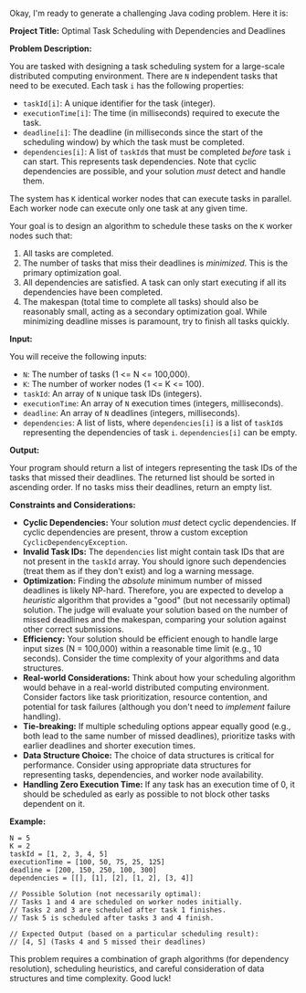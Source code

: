 Okay, I'm ready to generate a challenging Java coding problem. Here it is:

**Project Title:**  Optimal Task Scheduling with Dependencies and Deadlines

**Problem Description:**

You are tasked with designing a task scheduling system for a large-scale distributed computing environment.  There are `N` independent tasks that need to be executed. Each task `i` has the following properties:

*   `taskId[i]`: A unique identifier for the task (integer).
*   `executionTime[i]`:  The time (in milliseconds) required to execute the task.
*   `deadline[i]`: The deadline (in milliseconds since the start of the scheduling window) by which the task must be completed.
*   `dependencies[i]`: A list of `taskId`s that must be completed *before* task `i` can start.  This represents task dependencies.  Note that cyclic dependencies are possible, and your solution *must* detect and handle them.

The system has `K` identical worker nodes that can execute tasks in parallel. Each worker node can execute only one task at any given time.

Your goal is to design an algorithm to schedule these tasks on the `K` worker nodes such that:

1.  All tasks are completed.
2.  The number of tasks that miss their deadlines is *minimized*.  This is the primary optimization goal.
3.  All dependencies are satisfied. A task can only start executing if all its dependencies have been completed.
4.  The makespan (total time to complete all tasks) should also be reasonably small, acting as a secondary optimization goal.  While minimizing deadline misses is paramount, try to finish all tasks quickly.

**Input:**

You will receive the following inputs:

*   `N`: The number of tasks (1 <= N <= 100,000).
*   `K`: The number of worker nodes (1 <= K <= 100).
*   `taskId`: An array of `N` unique task IDs (integers).
*   `executionTime`: An array of `N` execution times (integers, milliseconds).
*   `deadline`: An array of `N` deadlines (integers, milliseconds).
*   `dependencies`: A list of lists, where `dependencies[i]` is a list of `taskId`s representing the dependencies of task `i`. `dependencies[i]` can be empty.

**Output:**

Your program should return a list of integers representing the task IDs of the tasks that missed their deadlines. The returned list should be sorted in ascending order. If no tasks miss their deadlines, return an empty list.

**Constraints and Considerations:**

*   **Cyclic Dependencies:**  Your solution *must* detect cyclic dependencies. If cyclic dependencies are present, throw a custom exception `CyclicDependencyException`.
*   **Invalid Task IDs:** The `dependencies` list might contain task IDs that are not present in the `taskId` array. You should ignore such dependencies (treat them as if they don't exist) and log a warning message.
*   **Optimization:**  Finding the *absolute* minimum number of missed deadlines is likely NP-hard. Therefore, you are expected to develop a *heuristic* algorithm that provides a "good" (but not necessarily optimal) solution.  The judge will evaluate your solution based on the number of missed deadlines and the makespan, comparing your solution against other correct submissions.
*   **Efficiency:** Your solution should be efficient enough to handle large input sizes (N = 100,000) within a reasonable time limit (e.g., 10 seconds).  Consider the time complexity of your algorithms and data structures.
*   **Real-world Considerations:** Think about how your scheduling algorithm would behave in a real-world distributed computing environment.  Consider factors like task prioritization, resource contention, and potential for task failures (although you don't need to *implement* failure handling).
*   **Tie-breaking:** If multiple scheduling options appear equally good (e.g., both lead to the same number of missed deadlines), prioritize tasks with earlier deadlines and shorter execution times.
*   **Data Structure Choice:** The choice of data structures is critical for performance. Consider using appropriate data structures for representing tasks, dependencies, and worker node availability.
*   **Handling Zero Execution Time:** If any task has an execution time of 0, it should be scheduled as early as possible to not block other tasks dependent on it.

**Example:**

```
N = 5
K = 2
taskId = [1, 2, 3, 4, 5]
executionTime = [100, 50, 75, 25, 125]
deadline = [200, 150, 250, 100, 300]
dependencies = [[], [1], [2], [1, 2], [3, 4]]

// Possible Solution (not necessarily optimal):
// Tasks 1 and 4 are scheduled on worker nodes initially.
// Tasks 2 and 3 are scheduled after task 1 finishes.
// Task 5 is scheduled after tasks 3 and 4 finish.

// Expected Output (based on a particular scheduling result):
// [4, 5] (Tasks 4 and 5 missed their deadlines)
```

This problem requires a combination of graph algorithms (for dependency resolution), scheduling heuristics, and careful consideration of data structures and time complexity. Good luck!
